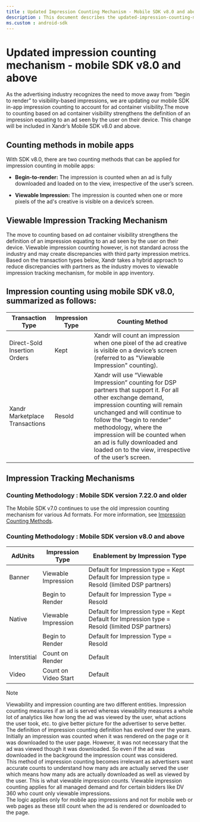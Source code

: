 ```yaml
---
title : Updated Impression Counting Mechanism - Mobile SDK v8.0 and above
description : This document describes the updated-impression-counting-mechanism for Mobile SDK. This change will be included in Xandr’s Mobile SDK v8.0 and above.
ms.custom : android-sdk
---
```


# Updated impression counting mechanism - mobile SDK v8.0 and above

As the advertising industry recognizes the need to move away from “begin to render” to visibility-based impressions, we are updating our mobile SDK in-app impression counting to account for ad container visibility.The move to counting based on ad container visibility strengthens the definition of an impression equating to an ad seen by the user on their device. This change will be included in Xandr’s Mobile SDK v8.0 and above.

## Counting methods in mobile apps

With SDK v8.0, there are two counting methods that can be applied for impression counting in mobile apps:

- **Begin-to-render:** The impression is counted when an ad is fully downloaded and loaded on to the view, irrespective of the user’s screen.

- **Viewable Impression:** The impression is counted when one or more pixels of the ad's creative is visible on a device’s screen.

## Viewable Impression Tracking Mechanism

The move to counting based on ad container visibility strengthens the definition of an impression equating to an ad seen by the user on their device. Viewable impression counting however, is not standard across the industry and may create discrepancies with third party impression metrics. Based on the transaction types below, Xandr takes a hybrid approach to reduce discrepancies with partners as the industry moves to viewable impression tracking mechanism, for mobile in app inventory.

## Impression counting using mobile SDK v8.0, summarized as follows:

| Transaction Type | Impression Type | Counting Method |
|--|--|--|
| Direct-Sold Insertion Orders | Kept | Xandr will count an impression when one pixel of the ad creative is visible on a device’s screen (referred to as "Viewable Impression" counting). |
| Xandr Marketplace Transactions | Resold | Xandr will use “Viewable Impression” counting for DSP partners that support it. For all other exchange demand, impression counting will remain unchanged and will continue to follow the “begin to render” methodology, where the impression will be counted when an ad is fully downloaded and loaded on to the view, irrespective of the user’s screen. |

## Impression Tracking Mechanisms

### Counting Methodology : Mobile SDK version 7.22.0 and older

The Mobile SDK v7.0 continues to use the old impression counting mechanism for various Ad formats. For more information, see [Impression Counting Methods](impression-counting-methods.md).

### Counting Methodology : Mobile SDK version v8.0 and above

| AdUnits      | Impression Type      | Enablement by Impression Type                                                                  |
|--------------|----------------------|------------------------------------------------------------------------------------------------|
| Banner       | Viewable Impression  | Default for Impression type = Kept Default for Impression type = Resold (limited DSP partners) |
|              | Begin to Render      | Default for Impression Type = Resold                                                           |
| Native       | Viewable Impression  | Default for Impression type = Kept Default for Impression type = Resold (limited DSP partners) |
|              | Begin to Render      | Default for Impression Type = Resold                                                           |
| Interstitial | Count on Render      | Default                                                                                        |
| Video        | Count on Video Start | Default                                                                                        |
> [!NOTE]
> Viewability and impression counting are two different entities. Impression counting measures if an ad is served whereas viewability measures a whole lot of analytics like how long the ad was viewed by the user, what actions the user took, etc. to give better picture for the advertiser to serve better. The definition of impression counting definition has evolved over the years. Initially an impression was counted when it was rendered on the page or it was downloaded to the user page. However, it was not necessary that the ad was viewed though it was downloaded. So even if the ad was downloaded in the background the impression count was considered.  
> This method of impression counting becomes irrelevant as advertisers want accurate counts to understand how many ads are actually served the user which means how many ads are actually downloaded as well as viewed by the user. This is what viewable impression counts. Viewable impression counting applies for all managed demand and for certain bidders like DV 360 who count only viewable impressions.  
> The logic applies only for mobile app impressions and not for mobile web or web pages as these still count when the ad is rendered or downloaded to the page.